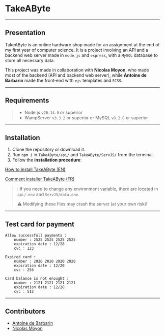 # TakeAByte

---

## Presentation

TakeAByte is an online hardware shop made for an assignment at the end of my first year of computer science.
It is a project involving an API and a backend web server made in `node.js` and `express`, with a `MySQL` database to store all necessary data.

This project was made in collaboration with **Nicolas Moyon**, who made most of the backend (API and backend web server), while **Antoine de Barbarin** made the front-end with `ejs` templates and `SCSS`.

---

## Requirements

> - Node.js `v20.14.0` or superior
> - WampServer `v3.3.2` or superior or MySQL `v8.2.0` or superior

---

## Installation

1. Clone the repository or download it.
2. Run `npm i` in `TakeAByte/api/` and `TakeAByte/ServJS/` from the terminal.
3. Follow the **installation procedure**:

[How to install TakeAByte (EN)](INSTALL/README_EN.md)

[Comment installer TakeAByte (FR)](INSTALL/README_FR.md)

> ℹ️ If you need to change any environment variable, there are located in `api/.env` and `ServJS/data.env`.
> 
> ⚠️ Modifying these files may crash the server (at your own risk)!
> 

---

## Test card for payment
    Allow successfull payments :
        number : 2525 2525 2525 2525
        expiration date : 12/28
        cvc : 123

    Expired card :
        number : 2020 2020 2020 2020
        expiration date : 12/20
        cvc : 256

    Card balance is not enought :
        number : 2121 2121 2121 2121
        expiration date : 12/28
        cvc : 512

---

## Contributors

- [Antoine de Barbarin](https://github.com/deBarbarinAntoine)
- [Nicolas Moyon](https://github.com/Nicolas13100)
